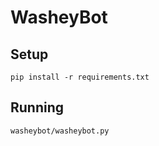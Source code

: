 # WasheyBot

## Setup

```
pip install -r requirements.txt
```

## Running

```
washeybot/washeybot.py
```